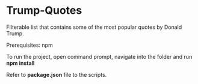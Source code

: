 # Trump-Quotes
Filterable list that contains some of the most popular quotes by Donald Trump.

Prerequisites: npm

To run the project, open command prompt, navigate into the folder and run **npm install**

Refer to **package.json** file to the scripts.
